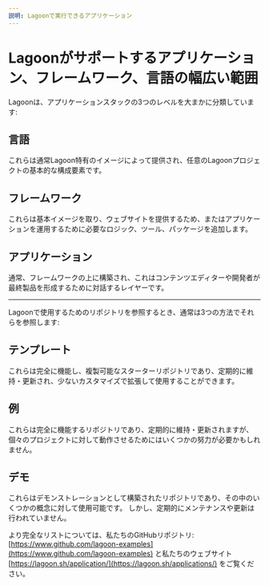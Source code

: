 ```yaml
---
説明: Lagoonで実行できるアプリケーション
---
```


# Lagoonがサポートするアプリケーション、フレームワーク、言語の幅広い範囲

Lagoonは、アプリケーションスタックの3つのレベルを大まかに分類しています:

## 言語

これらは通常Lagoon特有のイメージによって提供され、任意のLagoonプロジェクトの基本的な構成要素です。

## フレームワーク

これらは基本イメージを取り、ウェブサイトを提供するため、またはアプリケーションを運用するために必要なロジック、ツール、パッケージを追加します。

## アプリケーション

通常、フレームワークの上に構築され、これはコンテンツエディターや開発者が最終製品を形成するために対話するレイヤーです。

-----------------------

Lagoonで使用するためのリポジトリを参照するとき、通常は3つの方法でそれらを参照します:

## テンプレート

これらは完全に機能し、複製可能なスターターリポジトリであり、定期的に維持・更新され、少ないカスタマイズで拡張して使用することができます。

## 例

これらは完全に機能するリポジトリであり、定期的に維持・更新されますが、個々のプロジェクトに対して動作させるためにはいくつかの努力が必要かもしれません。

## デモ

これらはデモンストレーションとして構築されたリポジトリであり、その中のいくつかの概念に対して使用可能です。 しかし、定期的にメンテナンスや更新は行われていません。

より完全なリストについては、私たちのGitHubリポジトリ:[https://www.github.com/lagoon-examples](https://www.github.com/lagoon-examples) と私たちのウェブサイト [https://lagoon.sh/application/](https://lagoon.sh/applications/) をご覧ください。

